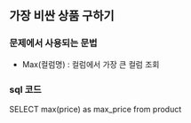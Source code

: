 ## 가장 비싼 상품 구하기

### 문제에서 사용되는 문법
- Max(컬럼명) : 컬럼에서 가장 큰 컬럼 조회

### sql 코드

SELECT max(price) as max_price from product